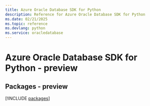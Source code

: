 ```yaml
---
title: Azure Oracle Database SDK for Python
description: Reference for Azure Oracle Database SDK for Python
ms.date: 02/21/2025
ms.topic: reference
ms.devlang: python
ms.service: oracledatabase
---
```

# Azure Oracle Database SDK for Python - preview
## Packages - preview
[!INCLUDE [packages](oracle-database-index.md)]